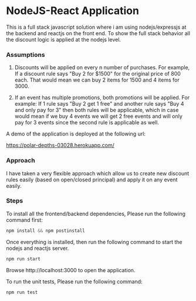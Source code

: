 # NodeJS-React Application

This is a full stack javascript solution where i am using nodejs/expressjs at the backend and reactjs on the front end. To show the full stack behavior all the discount logic is applied at the nodejs level.

### Assumptions

1) Discounts will be applied on every n number of purchases. For example, If a discount rule says "Buy 2 for $1500" for the original price of 800 each.
That would mean we can buy 2 items for 1500 and 4 items for 3000.

2) If an event has multiple promotions, both promotions will be applied. For example: If 1 rule says "Buy 2 get 1 free" and another rule says "Buy 4 and only pay for 3" then both rules will be applicable, which in case would mean if we buy 4 events we will get 2 free events and will only pay for 3 events since the second rule is applicable as well.

A demo of the application is deployed at the following url:

https://polar-depths-03028.herokuapp.com/


### Approach

I have taken a very flexible approach which allow us to create new discount rules easily (based on open/closed principal) and apply it on any event easily.

### Steps 

To install all the frontend/backend dependencies, Please run the following command first:

```javascript
npm install && npm postinstall
```

Once everything is installed, then run the following command to start the nodejs and reactjs server.


```javascript
npm run start
```
Browse http://localhost:3000 to open the application.

To run the unit tests, Please run the following command:

```javascript
npm run test
```



